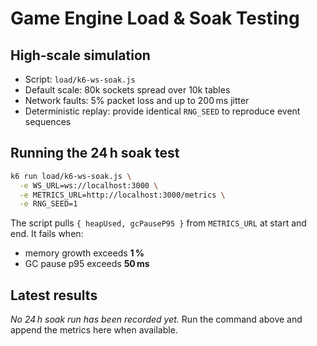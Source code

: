 # Game Engine Load & Soak Testing

## High‑scale simulation
- Script: `load/k6-ws-soak.js`
- Default scale: 80k sockets spread over 10k tables
- Network faults: 5% packet loss and up to 200 ms jitter
- Deterministic replay: provide identical `RNG_SEED` to reproduce event sequences

## Running the 24 h soak test
```sh
k6 run load/k6-ws-soak.js \
  -e WS_URL=ws://localhost:3000 \
  -e METRICS_URL=http://localhost:3000/metrics \
  -e RNG_SEED=1
```
The script pulls `{ heapUsed, gcPauseP95 }` from `METRICS_URL` at start and end.
It fails when:
- memory growth exceeds **1 %**
- GC pause p95 exceeds **50 ms**

## Latest results
_No 24 h soak run has been recorded yet._
Run the command above and append the metrics here when available.
